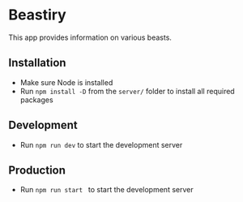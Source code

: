 # Beastiry 

This app provides information on various beasts.

## Installation 

- Make sure Node is installed 
- Run ` npm install -D ` from the `server/` folder to install all required packages 

## Development 

- Run `npm run dev` to start the development server

## Production 

- Run `npm run start ` to start the development server 
